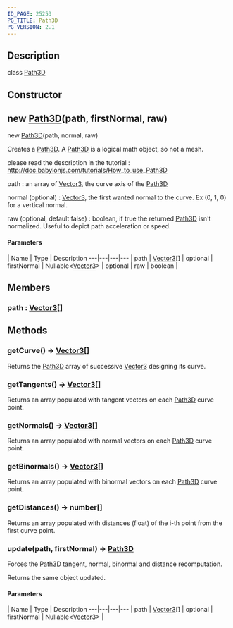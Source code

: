 ```yaml
---
ID_PAGE: 25253
PG_TITLE: Path3D
PG_VERSION: 2.1
---
```

## Description

class [Path3D](/classes/3.1/Path3D)



## Constructor

## new [Path3D](/classes/3.1/Path3D)(path, firstNormal, raw)

new [Path3D](/classes/3.1/Path3D)(path, normal, raw)

Creates a [Path3D](/classes/3.1/Path3D). A [Path3D](/classes/3.1/Path3D) is a logical math object, so not a mesh.

please read the description in the tutorial :  http://doc.babylonjs.com/tutorials/How_to_use_Path3D

path : an array of [Vector3](/classes/3.1/Vector3), the curve axis of the [Path3D](/classes/3.1/Path3D)

normal (optional) : [Vector3](/classes/3.1/Vector3), the first wanted normal to the curve. Ex (0, 1, 0) for a vertical normal.

raw (optional, default false) : boolean, if true the returned [Path3D](/classes/3.1/Path3D) isn't normalized. Useful to depict path acceleration or speed.

#### Parameters
 | Name | Type | Description
---|---|---|---
 | path | [Vector3](/classes/3.1/Vector3)[] | 
optional | firstNormal | Nullable&lt;[Vector3](/classes/3.1/Vector3)&gt; | 
optional | raw | boolean | 
## Members

### path : [Vector3](/classes/3.1/Vector3)[]



## Methods

### getCurve() &rarr; [Vector3](/classes/3.1/Vector3)[]

Returns the [Path3D](/classes/3.1/Path3D) array of successive [Vector3](/classes/3.1/Vector3) designing its curve.
### getTangents() &rarr; [Vector3](/classes/3.1/Vector3)[]

Returns an array populated with tangent vectors on each [Path3D](/classes/3.1/Path3D) curve point.
### getNormals() &rarr; [Vector3](/classes/3.1/Vector3)[]

Returns an array populated with normal vectors on each [Path3D](/classes/3.1/Path3D) curve point.
### getBinormals() &rarr; [Vector3](/classes/3.1/Vector3)[]

Returns an array populated with binormal vectors on each [Path3D](/classes/3.1/Path3D) curve point.
### getDistances() &rarr; number[]

Returns an array populated with distances (float) of the i-th point from the first curve point.
### update(path, firstNormal) &rarr; [Path3D](/classes/3.1/Path3D)

Forces the [Path3D](/classes/3.1/Path3D) tangent, normal, binormal and distance recomputation.

Returns the same object updated.

#### Parameters
 | Name | Type | Description
---|---|---|---
 | path | [Vector3](/classes/3.1/Vector3)[] | 
optional | firstNormal | Nullable&lt;[Vector3](/classes/3.1/Vector3)&gt; | 
